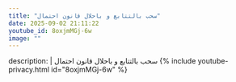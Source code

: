 ```yaml
---
title: "سحب بالتتابع و باحلال قانون احتمال"
date: 2025-09-02 21:11:22 
youtube_id: 8oxjmMGj-6w
image: ""
---
```

description: |
  سحب بالتتابع و باحلال قانون احتمال
{% include youtube-privacy.html id="8oxjmMGj-6w" %}
